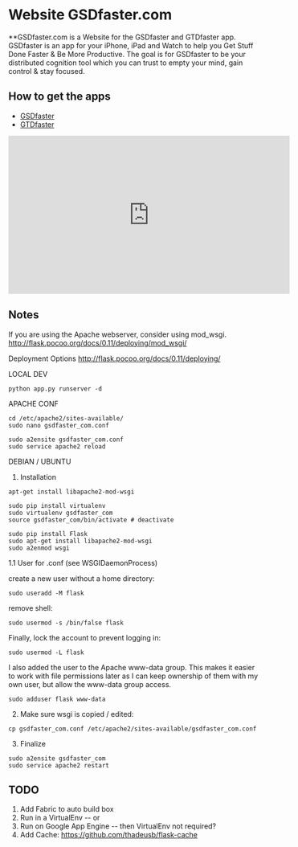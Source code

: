 # Website GSDfaster.com

**GSDfaster.com is a Website for the GSDfaster and GTDfaster app. GSDfaster is an app for your iPhone, iPad and Watch to help you Get Stuff Done Faster & Be More Productive. The goal is for GSDfaster to be your distributed cognition tool which you can trust to empty your mind, gain control & stay focused.

## How to get the apps

* [GSDfaster](https://itunes.apple.com/us/app/gsdfaster-gtd-todo-lists-pomodoro/id488633128?mt=8)
* [GTDfaster](https://itunes.apple.com/us/app/gtdfaster-free-get-things/id498872399?mt=8)

<iframe width="560" height="315" src="https://www.youtube.com/embed/cth-5fM-2Vg" frameborder="0" allowfullscreen></iframe>

## Notes

If you are using the Apache webserver, consider using mod_wsgi.
http://flask.pocoo.org/docs/0.11/deploying/mod_wsgi/

Deployment Options
http://flask.pocoo.org/docs/0.11/deploying/

LOCAL DEV

```
python app.py runserver -d
```

APACHE CONF

```
cd /etc/apache2/sites-available/
sudo nano gsdfaster_com.conf
```

```
sudo a2ensite gsdfaster_com.conf
sudo service apache2 reload
```

DEBIAN / UBUNTU

1. Installation

```
apt-get install libapache2-mod-wsgi
```

```
sudo pip install virtualenv
sudo virtualenv gsdfaster_com
source gsdfaster_com/bin/activate # deactivate
```

```
sudo pip install Flask
sudo apt-get install libapache2-mod-wsgi
sudo a2enmod wsgi
```

1.1 User for .conf (see WSGIDaemonProcess)

create a new user without a home directory:
```
sudo useradd -M flask
```

remove shell:
```
sudo usermod -s /bin/false flask
```

Finally, lock the account to prevent logging in:
```
sudo usermod -L flask
```

I also added the user to the Apache www-data group. This makes it easier to work with file permissions later as I can keep ownership of them with my own user, but allow the www-data group access.
```
sudo adduser flask www-data
```

2. Make sure wsgi is copied / edited:
```
cp gsdfaster_com.conf /etc/apache2/sites-available/gsdfaster_com.conf
```

3. Finalize
```
sudo a2ensite gsdfaster_com
sudo service apache2 restart
```

## TODO

1. Add Fabric to auto build box
2. Run in a VirtualEnv -- or
3. Run on Google App Engine -- then VirtualEnv not required?
4. Add Cache: https://github.com/thadeusb/flask-cache
